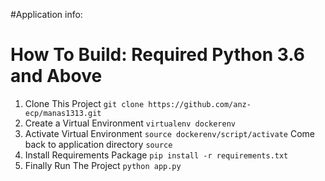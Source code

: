#Application info:

# How To Build: Required Python 3.6 and Above
1. Clone This Project `git clone https://github.com/anz-ecp/manas1313.git`
2. Create a Virtual Environment `virtualenv dockerenv`
3. Activate Virtual Environment `source dockerenv/script/activate`
   Come back to application directory `source`
4. Install Requirements Package `pip install -r requirements.txt`
5. Finally Run The Project `python app.py`